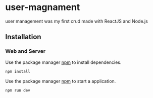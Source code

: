 # user-magnament

user management was my first crud made with ReactJS and Node.js

## Installation

### Web and Server
Use the package manager [npm](https://docs.npmjs.com/cli/v6/commands/npm-install) to install dependencies.

```bash
npm install
```
Use the package manager [npm](https://docs.npmjs.com/cli/v6/commands/npm-install) to start a application.

```bash
npm run dev
```
